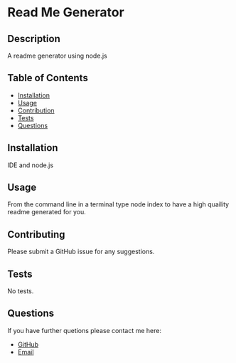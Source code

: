  # Read Me Generator

  

  ## Description
  A readme generator using node.js 

  ## Table of Contents
  - [Installation](#installation)
  - [Usage](#usage)
  - [Contribution](#contributing)
  - [Tests](#tests)
  - [Questions](#questions)

  ## Installation
  IDE and node.js

  ## Usage
  From the command line in a terminal type node index to have a high quaility readme generated for you.

  
  

  ## Contributing
  Please submit a GitHub issue for any suggestions.

  ## Tests
  No tests.

  ## Questions
  If you have further quetions please contact me here:
  * [GitHub](https://github.com/oceanlatte)
  * [Email](ocean.veliz@gmail.com)
